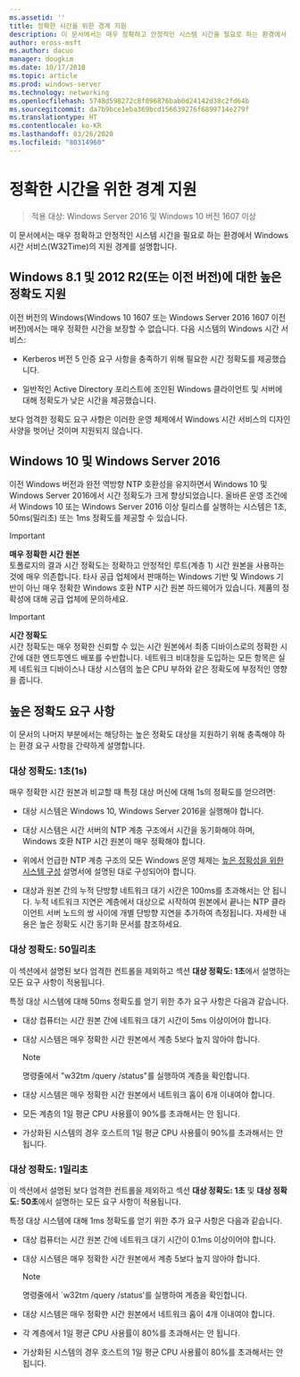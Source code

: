 ```yaml
---
ms.assetid: ''
title: 정확한 시간을 위한 경계 지원
description: 이 문서에서는 매우 정확하고 안정적인 시스템 시간을 필요로 하는 환경에서 Windows 시간(W32Time) 서비스의 지원 경계를 설명합니다.
author: eross-msft
ms.author: dacuo
manager: dougkim
ms.date: 10/17/2018
ms.topic: article
ms.prod: windows-server
ms.technology: networking
ms.openlocfilehash: 5748d598272c8f096876bab0d24142d38c2fd64b
ms.sourcegitcommit: da7b9bce1eba369bcd156639276f6899714e279f
ms.translationtype: HT
ms.contentlocale: ko-KR
ms.lasthandoff: 03/26/2020
ms.locfileid: "80314960"
---
```

# <a name="support-boundary-for-high-accuracy-time"></a>정확한 시간을 위한 경계 지원

>적용 대상: Windows Server 2016 및 Windows 10 버전 1607 이상

이 문서에서는 매우 정확하고 안정적인 시스템 시간을 필요로 하는 환경에서 Windows 시간 서비스(W32Time)의 지원 경계를 설명합니다.

## <a name="high-accuracy-support-for-windows-81-and-2012-r2-or-prior"></a>Windows 8.1 및 2012 R2(또는 이전 버전)에 대한 높은 정확도 지원

이전 버전의 Windows(Windows 10 1607 또는 Windows Server 2016 1607 이전 버전)에서는 매우 정확한 시간을 보장할 수 없습니다. 다음 시스템의 Windows 시간 서비스:

-   Kerberos 버전 5 인증 요구 사항을 충족하기 위해 필요한 시간 정확도를 제공했습니다.

-   일반적인 Active Directory 포리스트에 조인된 Windows 클라이언트 및 서버에 대해 정확도가 낮은 시간을 제공했습니다.

보다 엄격한 정확도 요구 사항은 이러한 운영 체제에서 Windows 시간 서비스의 디자인 사양을 벗어난 것이며 지원되지 않습니다.

## <a name="windows-10-and-windows-server-2016"></a>Windows 10 및 Windows Server 2016

이전 Windows 버전과 완전 역방향 NTP 호환성을 유지하면서 Windows 10 및 Windows Server 2016에서 시간 정확도가 크게 향상되었습니다. 올바른 운영 조건에서 Windows 10 또는 Windows Server 2016 이상 릴리스를 실행하는 시스템은 1초, 50ms(밀리초) 또는 1ms 정확도를 제공할 수 있습니다.

>[!IMPORTANT]
>**매우 정확한 시간 원본**<br>
>토폴로지의 결과 시간 정확도는 정확하고 안정적인 루트(계층 1) 시간 원본을 사용하는 것에 매우 의존합니다. 타사 공급 업체에서 판매하는 Windows 기반 및 Windows 기반이 아닌 매우 정확한 Windows 호환 NTP 시간 원본 하드웨어가 있습니다. 제품의 정확성에 대해 공급 업체에 문의하세요.

>[!IMPORTANT]
>**시간 정확도**<br>
>시간 정확도는 매우 정확한 신뢰할 수 있는 시간 원본에서 최종 디바이스로의 정확한 시간에 대한 엔드투엔드 배포를 수반합니다. 네트워크 비대칭을 도입하는 모든 항목은 실제 네트워크 디바이스나 대상 시스템의 높은 CPU 부하와 같은 정확도에 부정적인 영향을 줍니다.

## <a name="high-accuracy-requirements"></a>높은 정확도 요구 사항

이 문서의 나머지 부분에서는 해당하는 높은 정확도 대상을 지원하기 위해 충족해야 하는 환경 요구 사항을 간략하게 설명합니다.

### <a name="target-accuracy-1-second-1s"></a>대상 정확도: 1초(1s)

매우 정확한 시간 원본과 비교할 때 특정 대상 머신에 대해 1s의 정확도를 얻으려면:

-   대상 시스템은 Windows 10, Windows Server 2016을 실행해야 합니다.

-   대상 시스템은 시간 서버의 NTP 계층 구조에서 시간을 동기화해야 하며, Windows 호환 NTP 시간 원본이 매우 정확해야 합니다.

-   위에서 언급한 NTP 계층 구조의 모든 Windows 운영 체제는 [높은 정확성을 위한 시스템 구성](configuring-systems-for-high-accuracy.md) 설명서에 설명된 대로 구성되어야 합니다.

-   대상과 원본 간의 누적 단방향 네트워크 대기 시간은 100ms를 초과해서는 안 됩니다. 누적 네트워크 지연은 계층에서 대상으로 시작하여 원본에서 끝나는 NTP 클라이언트 서버 노드의 쌍 사이에 개별 단방향 지연을 추가하여 측정됩니다. 자세한 내용은 높은 정확도 시간 동기화 문서를 참조하세요.

### <a name="target-accuracy-50-milliseconds"></a>대상 정확도: 50밀리초

이 섹션에서 설명된 보다 엄격한 컨트롤을 제외하고 섹션 **대상 정확도: 1초**에서 설명하는 모든 요구 사항이 적용됩니다.

특정 대상 시스템에 대해 50ms 정확도를 얻기 위한 추가 요구 사항은 다음과 같습니다.

-   대상 컴퓨터는 시간 원본 간에 네트워크 대기 시간이 5ms 이상이어야 합니다.

-   대상 시스템은 매우 정확한 시간 원본에서 계층 5보다 높지 않아야 합니다.

    >[!Note]
    >명령줄에서 "w32tm /query /status"를 실행하여 계층을 확인합니다.

-   대상 시스템은 매우 정확한 시간 원본에서 네트워크 홉이 6개 이내여야 합니다.

-   모든 계층의 1일 평균 CPU 사용률이 90%를 초과해서는 안 됩니다.

-   가상화된 시스템의 경우 호스트의 1일 평균 CPU 사용률이 90%를 초과해서는 안 됩니다.

### <a name="target-accuracy-1-millisecond"></a>대상 정확도: 1밀리초

이 섹션에서 설명된 보다 엄격한 컨트롤을 제외하고 섹션 **대상 정확도: 1초** 및 **대상 정확도: 50초**에서 설명하는 모든 요구 사항이 적용됩니다.

특정 대상 시스템에 대해 1ms 정확도를 얻기 위한 추가 요구 사항은 다음과 같습니다.

-   대상 컴퓨터는 시간 원본 간에 네트워크 대기 시간이 0.1ms 이상이어야 합니다.

-   대상 시스템은 매우 정확한 시간 원본에서 계층 5보다 높지 않아야 합니다.

    >[!Note]
    >명령줄에서 `w32tm /query /status'를 실행하여 계층을 확인합니다.

-   대상 시스템은 매우 정확한 시간 원본에서 네트워크 홉이 4개 이내여야 합니다.

-   각 계층에서 1일 평균 CPU 사용률이 80%를 초과해서는 안 됩니다.

-   가상화된 시스템의 경우 호스트의 1일 평균 CPU 사용률이 80%를 초과해서는 안 됩니다.

